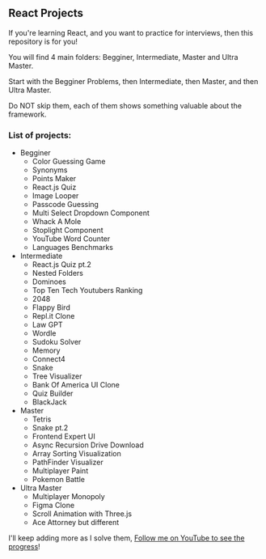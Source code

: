 ## React Projects

If you're learning React, and you want to practice for interviews, then this repository is for you!

You will find 4 main folders: Begginer, Intermediate, Master and Ultra Master.

Start with the Begginer Problems, then Intermediate, then Master, and then Ultra Master.

Do NOT skip them, each of them shows something valuable about the framework.

### List of projects:

- Begginer
  - Color Guessing Game
  - Synonyms
  - Points Maker
  - React.js Quiz
  - Image Looper
  - Passcode Guessing
  - Multi Select Dropdown Component
  - Whack A Mole
  - Stoplight Component
  - YouTube Word Counter
  - Languages Benchmarks
- Intermediate
  - React.js Quiz pt.2
  - Nested Folders
  - Dominoes
  - Top Ten Tech Youtubers Ranking
  - 2048
  - Flappy Bird
  - Repl.it Clone
  - Law GPT
  - Wordle
  - Sudoku Solver
  - Memory
  - Connect4
  - Snake
  - Tree Visualizer
  - Bank Of America UI Clone
  - Quiz Builder
  - BlackJack
- Master
  - Tetris
  - Snake pt.2
  - Frontend Expert UI
  - Async Recursion Drive Download
  - Array Sorting Visualization
  - PathFinder Visualizer
  - Multiplayer Paint
  - Pokemon Battle
- Ultra Master
  - Multiplayer Monopoly
  - Figma Clone
  - Scroll Animation with Three.js
  - Ace Attorney but different

I'll keep adding more as I solve them, [Follow me on YouTube to see the progress](https://www.youtube.com/@pedrouzcategui1328)!
